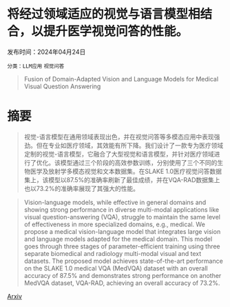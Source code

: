 # 将经过领域适应的视觉与语言模型相结合，以提升医学视觉问答的性能。

发布时间：2024年04月24日

`分类：LLM应用` `视觉问答`

> Fusion of Domain-Adapted Vision and Language Models for Medical Visual Question Answering

# 摘要

> 视觉-语言模型在通用领域表现出色，并在视觉问答等多模态应用中表现强劲。但在专业如医疗领域，其效能有所下降。我们设计了一款专为医疗领域定制的视觉-语言模型，它融合了大型视觉和语言模型，并针对医疗领域进行了优化。该模型通过三个阶段的高效参数训练，分别使用了三个不同的生物医学及放射学多模态视觉和文本数据集。在SLAKE 1.0医疗视觉问答数据集上，该模型以87.5%的准确率刷新了最佳成绩，并在VQA-RAD数据集上也以73.2%的准确率展现了其强大的性能。

> Vision-language models, while effective in general domains and showing strong performance in diverse multi-modal applications like visual question-answering (VQA), struggle to maintain the same level of effectiveness in more specialized domains, e.g., medical. We propose a medical vision-language model that integrates large vision and language models adapted for the medical domain. This model goes through three stages of parameter-efficient training using three separate biomedical and radiology multi-modal visual and text datasets. The proposed model achieves state-of-the-art performance on the SLAKE 1.0 medical VQA (MedVQA) dataset with an overall accuracy of 87.5% and demonstrates strong performance on another MedVQA dataset, VQA-RAD, achieving an overall accuracy of 73.2%.

[Arxiv](https://arxiv.org/abs/2404.16192)